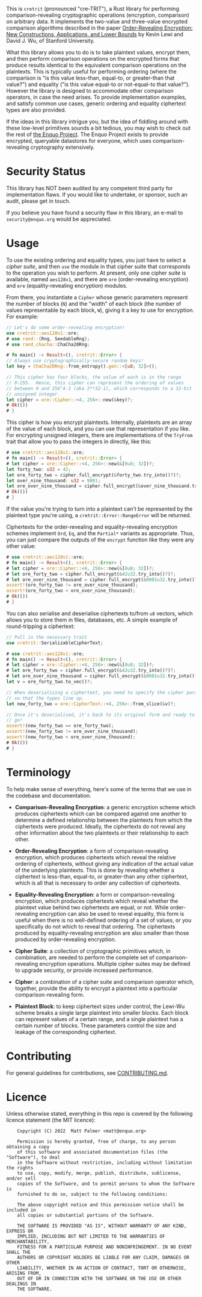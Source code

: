 This is `cretrit` (pronounced "cre-TRIT"), a Rust library for performing comparison-revealing cryptographic operations (encryption, comparison) on arbitrary data.
It implements the two-value and three-value encrypted comparison algorithms described in the paper [Order-Revealing Encryption: New Constructions, Applications, and Lower Bounds](https://eprint.iacr.org/2016/612.pdf) by Kevin Lewi and David J. Wu, of Stanford University.

What this library allows you to do is to take plaintext values, encrypt them, and then perform comparison operations on the encrypted forms that produce results identical to the equivalent comparison operations on the plaintexts.
This is typically useful for performing ordering (where the comparison is "is this value less-than, equal-to, or greater-than that value?") and equality ("is this value equal-to or not-equal-to that value?").
However the library is designed to accommodate other comparison operators, in case the need arises.
To provide implementation examples, and satisfy common use cases, generic ordering and equality ciphertext types are also provided.

If the ideas in this library intrigue you, but the idea of fiddling around with these low-level primitives sounds a bit tedious, you may wish to check out the rest of [the Enquo Project](https://enquo.org).
The Enquo Project exists to provide encrypted, queryable datastores for everyone, which uses comparison-revealing cryptography extensively.


# Security Status

This library has NOT been audited by any competent third party for implementation flaws.
If you would like to undertake, or sponsor, such an audit, please get in touch.

If you believe you have found a security flaw in this library, an e-mail to `security@enquo.org` would be appreciated.





# Usage

To use the existing ordering and equality types, you just have to select a *cipher suite*, and then `use` the module in that cipher suite that corresponds to the operation you wish to perform.
At present, only one cipher suite is available, named `aes128v1`, and there are `ore` (order-revealing encryption) and `ere` (equality-revealing encryption) modules.

From there, you instantiate a `Cipher` whose generic parameters represent the number of blocks (`N`) and the "width" of each block (the number of values representable by each block, `W`), giving it a key to use for encryption.
For example:

```rust
// Let's do some order-revealing encryption!
use cretrit::aes128v1::ore;
# use rand::{Rng, SeedableRng};
# use rand_chacha::ChaCha20Rng;

# fn main() -> Result<(), cretrit::Error> {
// Always use cryptographically-secure random keys!
let key = ChaCha20Rng::from_entropy().gen::<[u8; 32]>();

// This cipher has four blocks, the value of each is in the range
// 0-255.  Hence, this cipher can represent the ordering of values
// between 0 and 256^4-1 (aka 2**32-1), which corresponds to a 32-bit
// unsigned integer.
let cipher = ore::Cipher::<4, 256>::new(&key)?;
# Ok(())
# }
```

This cipher is how you encrypt plaintexts.
Internally, plaintexts are an array of the value of each block, and you can use that representation if you like.
For encrypting unsigned integers, there are implementations of the `TryFrom` trait that allow you to pass the integers in directly, like this:

```rust
# use cretrit::aes128v1::ore;
# fn main() -> Result<(), cretrit::Error> {
# let cipher = ore::Cipher::<4, 256>::new(&[0u8; 32])?;
let forty_two: u32 = 42;
let ore_forty_two = cipher.full_encrypt(&forty_two.try_into()?)?;
let over_nine_thousand: u32 = 9001;
let ore_over_nine_thousand = cipher.full_encrypt(&over_nine_thousand.try_into()?)?;
# Ok(())
# }
```

If the value you're trying to turn into a plaintext can't be represented by the plaintext type you're using, a `cretrit::Error::RangeError` will be returned.

Ciphertexts for the order-revealing and equality-revealing encryption schemes implement `Ord`, `Eq`, and the `Partial*` variants as appropriate.
Thus, you can just compare the outputs of the `encrypt` function like they were any other value:

```rust
# use cretrit::aes128v1::ore;
# fn main() -> Result<(), cretrit::Error> {
# let cipher = ore::Cipher::<4, 256>::new(&[0u8; 32])?;
# let ore_forty_two = cipher.full_encrypt(&42u32.try_into()?)?;
# let ore_over_nine_thousand = cipher.full_encrypt(&9001u32.try_into()?)?;
assert!(ore_forty_two != ore_over_nine_thousand);
assert!(ore_forty_two < ore_over_nine_thousand);
# Ok(())
# }
```

You can also serialise and deserialise ciphertexts to/from `u8` vectors, which allows you to store them in files, databases, etc.
A simple example of round-tripping a ciphertext:

```rust
// Pull in the necessary trait
use cretrit::SerializableCipherText;

# use cretrit::aes128v1::ore;
# fn main() -> Result<(), cretrit::Error> {
# let cipher = ore::Cipher::<4, 256>::new(&[0u8; 32])?;
# let ore_forty_two = cipher.full_encrypt(&42u32.try_into()?)?;
# let ore_over_nine_thousand = cipher.full_encrypt(&9001u32.try_into()?)?;
let v = ore_forty_two.to_vec()?;

// When deserialising a ciphertext, you need to specify the cipher parameters
// so that the types line up.
let new_forty_two = ore::CipherText::<4, 256>::from_slice(&v)?;

// Once it's deserialised, it's back to its original form and ready to
// go!
assert!(new_forty_two == ore_forty_two);
assert!(new_forty_two != ore_over_nine_thousand);
assert!(new_forty_two < ore_over_nine_thousand);
# Ok(())
# }
```


# Terminology

To help make sense of everything, here's some of the terms that we use in the codebase and documentation.

* **Comparison-Revealing Encryption**: a generic encryption scheme which produces ciphertexts which can be compared against one another to determine a defined relationship between the plaintexts from which the ciphertexts were produced.
  Ideally, the ciphertexts do not reveal any other information about the two plaintexts or their relationship to each other.

* **Order-Revealing Encryption**: a form of comparison-revealing encryption, which produces ciphertexts which reveal the relative ordering of ciphertexts, without giving any indication of the actual value of the underlying plaintexts.
  This is done by revealing whether a ciphertext is less-than, equal-to, or greater-than any other ciphertext, which is all that is necessary to order any collection of ciphertexts.

* **Equality-Revealing Encryption**: a form or comparison-revealing encryption, which produces ciphertexts which reveal whether the plaintext value behind two ciphertexts are equal, or not.
  While order-revealing encryption can also be used to reveal equality, this form is useful when there is no well-defined ordering of a set of values, or you specifically do not which to reveal that ordering.
  The ciphertexts produced by equality-revealing encryption are also smaller than those produced by order-revealing encryption.

* **Cipher Suite**: a collection of cryptographic primitives which, in combination, are needed to perform the complete set of comparison-revealing encryption operations.
  Multiple cipher suites may be defined to upgrade security, or provide increased performance.

* **Cipher**: a combination of a cipher suite and comparison operator which, together, provide the ability to encrypt a plaintext into a particular comparison-revealing form.

* **Plaintext Block**: to keep ciphertext sizes under control, the Lewi-Wu scheme breaks a single large plaintext into smaller blocks.
  Each block can represent values of a certain range, and a single plaintext has a certain number of blocks.
  These parameters control the size and leakage of the corresponding ciphertext.


# Contributing

For general guidelines for contributions, see [CONTRIBUTING.md](CONTRIBUTING.md).


# Licence

Unless otherwise stated, everything in this repo is covered by the following
licence statement (the MIT licence):

```text
    Copyright (C) 2022  Matt Palmer <matt@enquo.org>

    Permission is hereby granted, free of charge, to any person obtaining a copy
    of this software and associated documentation files (the "Software"), to deal
    in the Software without restriction, including without limitation the rights
    to use, copy, modify, merge, publish, distribute, sublicense, and/or sell
    copies of the Software, and to permit persons to whom the Software is
    furnished to do so, subject to the following conditions:

    The above copyright notice and this permission notice shall be included in
    all copies or substantial portions of the Software.

    THE SOFTWARE IS PROVIDED "AS IS", WITHOUT WARRANTY OF ANY KIND, EXPRESS OR
    IMPLIED, INCLUDING BUT NOT LIMITED TO THE WARRANTIES OF MERCHANTABILITY,
    FITNESS FOR A PARTICULAR PURPOSE AND NONINFRINGEMENT. IN NO EVENT SHALL THE
    AUTHORS OR COPYRIGHT HOLDERS BE LIABLE FOR ANY CLAIM, DAMAGES OR OTHER
    LIABILITY, WHETHER IN AN ACTION OF CONTRACT, TORT OR OTHERWISE, ARISING FROM,
    OUT OF OR IN CONNECTION WITH THE SOFTWARE OR THE USE OR OTHER DEALINGS IN
    THE SOFTWARE.
```
